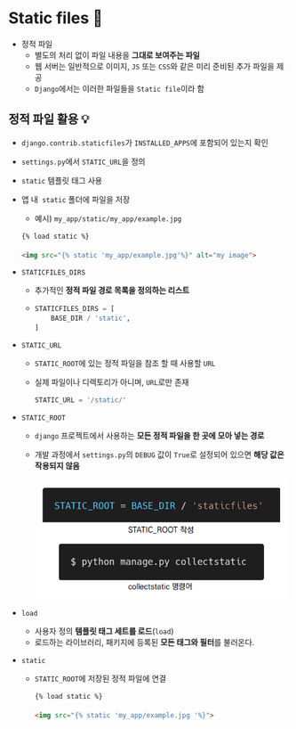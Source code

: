 # Static files 💾

- 정적 파일 
  - 별도의 처리 없이 파일 내용을 **그대로 보여주는 파일**
  - 웹 서버는 일반적으로 이미지, `JS` 또는 `CSS`와 같은 미리 준비된 추가 파일을 제공
  - `Django`에서는 이러한 파일들을 `Static file`이라 함



## 정적 파일 활용 💡

- `django.contrib.staticfiles`가 `INSTALLED_APPS`에 포함되어 있는지 확인

- `settings.py`에서 `STATIC_URL`을 정의

- `static` 템플릿 태그 사용

- 앱 내` static` 폴더에 파일을 저장

  - 예시)  `my_app/static/my_app/example.jpg`

  ```html
  {% load static %}
  
  <img src="{% static 'my_app/example.jpg'%}" alt="my image">
  ```

  



- `STATICFILES_DIRS`

  - 추가적인 **정적 파일 경로 목록을 정의하는 리스트**

  - ```python
    STATICFILES_DIRS = [
        BASE_DIR / 'static',
    ]
    ```



- `STATIC_URL`

  - `STATIC_ROOT`에 있는 정적 파일을 참조 할 때 사용할 `URL`

  - 실제 파일이나 디렉토리가 아니며, `URL`로만 존재

    ```python
    STATIC_URL = '/static/'
    ```



- `STATIC_ROOT`

  - `django` 프로젝트에서 사용하는 **모든 정적 파일을 한 곳에 모아 넣는 경로**

  - 개발 과정에서 `settings.py`의 `DEBUG` 값이 `True`로 설정되어 있으면 **해당 값은 작용되지 않음**

    ![image-20221005173159105](Static_files.assets/image-20221005173159105.png)

- `load`

  - 사용자 정의 **템플릿 태그 세트를 로드**(`load`)
  - 로드하는 라이브러리, 패키지에 등록된 **모든 태그와 필터**를 불러온다.

- `static`

  - `STATIC_ROOT`에 저장된 정적 파일에 연결

    ```html
    {% load static %}
    
    <img src="{% static 'my_app/example.jpg '%}">
    ```

    



